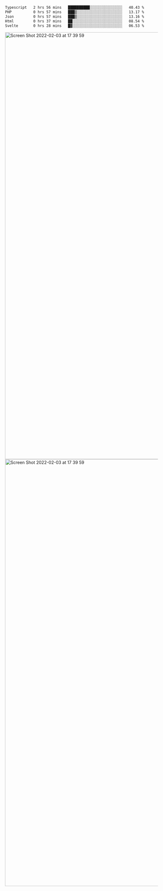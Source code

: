<!--START_SECTION:waka-->

```txt
Typescript   2 hrs 56 mins   ██████████░░░░░░░░░░░░░░░   40.43 %
PHP          0 hrs 57 mins   ███▒░░░░░░░░░░░░░░░░░░░░░   13.17 %
Json         0 hrs 57 mins   ███▒░░░░░░░░░░░░░░░░░░░░░   13.16 %
Html         0 hrs 37 mins   ██░░░░░░░░░░░░░░░░░░░░░░░   08.54 %
Svelte       0 hrs 28 mins   █▓░░░░░░░░░░░░░░░░░░░░░░░   06.53 %
```

<!--END_SECTION:waka-->

<img width="1400" alt="Screen Shot 2022-02-03 at 17 39 59" src="https://user-images.githubusercontent.com/45716542/152387304-f2b60485-53a6-4f4b-a818-5cefb1b0c0ae.png">
<img width="1400" alt="Screen Shot 2022-02-03 at 17 39 59" src="https://user-images.githubusercontent.com/45716542/152387273-ea5cdf21-2a45-44da-8bef-00c1763b1d42.png">

